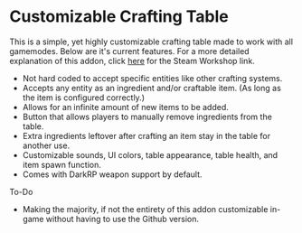 # Customizable Crafting Table
This is a simple, yet highly customizable crafting table made to work with all gamemodes. Below are it's current features. For a more detailed explanation of this addon, click <a href="https://steamcommunity.com/sharedfiles/filedetails/?id=1793133869">here</a> for the Steam Workshop link.
<ul>
  <li>Not hard coded to accept specific entities like other crafting systems.</li>
  <li>Accepts any entity as an ingredient and/or craftable item. (As long as the item is configured correctly.)</li>
  <li>Allows for an infinite amount of new items to be added.</li>
  <li>Button that allows players to manually remove ingredients from the table.</li>
  <li>Extra ingredients leftover after crafting an item stay in the table for another use.</li>
  <li>Customizable sounds, UI colors, table appearance, table health, and item spawn function.</li>
  <li>Comes with DarkRP weapon support by default.</li>
</ul>

To-Do
<ul>
  <li>Making the majority, if not the entirety of this addon customizable in-game without having to use the Github version.</li>
</ul>
